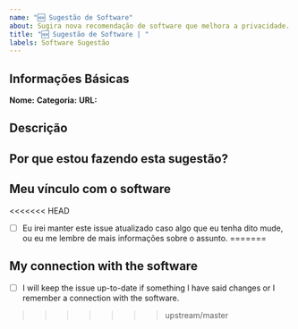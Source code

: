 ```yaml
---
name: "🆕 Sugestão de Software"
about: Sugira nova recomendação de software que melhora a privacidade.
title: "🆕 Sugestão de Software | "
labels: Software Sugestão
---
```


## Informações Básicas

**Nome:**
**Categoria:**
**URL:**

## Descrição


## Por que estou fazendo esta sugestão?

<!-- Insira qualquer coisa que queira nos dizer sobre o software em questão -->

## Meu vínculo com o software

<!-- Você é o autor? Entusiasta? É amigo do autor, ou pedido por ele pra fazer esta sugestão? É um funcionário da empresa que criou o software? -->

<<<<<<< HEAD
- [ ] Eu irei manter este issue atualizado caso algo que eu tenha dito mude, ou eu me lembre de mais informações sobre o assunto.
=======
## My connection with the software

<!-- Are you the author? Enthusiastic or early adopter? Friends with the author or requested by them to open the issue? An employee of the software maker? -->

- [ ] I will keep the issue up-to-date if something I have said changes or I remember a connection with the software.
>>>>>>> upstream/master
